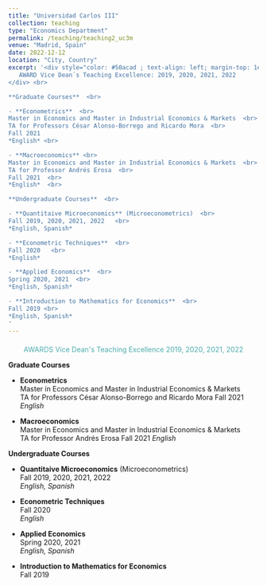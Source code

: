 ```yaml
---
title: "Universidad Carlos III"
collection: teaching
type: "Economics Department"
permalink: /teaching/teaching2_uc3m
venue: "Madrid, Spain"
date: 2022-12-12
location: "City, Country"
excerpt: '<div style="color: #50acad ; text-align: left; margin-top: 1em; padding-top: 0.5em;">
   AWARD Vice Dean´s Teaching Excellence: 2019, 2020, 2021, 2022
</div> <br>

**Graduate Courses**  <br>

- **Econometrics**  <br>
Master in Economics and Master in Industrial Economics & Markets  <br>
TA for Professors César Alonso-Borrego and Ricardo Mora  <br>
Fall 2021  
*English* <br>

- **Macroeconomics** <br>
Master in Economics and Master in Industrial Economics & Markets  <br>
TA for Professor Andrés Erosa  <br>
Fall 2021  <br>
*English*  <br>

**Undergraduate Courses**  <br>

- **Quantitaive Microeconomics** (Microeconometrics)  <br>
Fall 2019, 2020, 2021, 2022   <br>
*English, Spanish*  

- **Econometric Techniques**  <br>
Fall 2020   <br>
*English*  

- **Applied Economics**  <br>
Spring 2020, 2021  <br>
*English, Spanish*  

- **Introduction to Mathematics for Economics**  <br>
Fall 2019 <br>
*English, Spanish*  
'
---
```



<div style="border-top: 3px ; color: #50acad ; text-align: center; margin-top: 1em; padding-top: 0.5em;">
  AWARDS Vice Dean's Teaching Excellence 2019, 2020, 2021, 2022
</div>

**Graduate Courses**

- **Econometrics**  
Master in Economics and Master in Industrial Economics & Markets  
TA for Professors César Alonso-Borrego and Ricardo Mora
Fall 2021
*English*

- **Macroeconomics**  
   Master in Economics and Master in Industrial Economics & Markets  
   TA for Professor Andrés Erosa
  Fall 2021
  *English*

**Undergraduate Courses**  

- **Quantitaive Microeconomics** (Microeconometrics)  
Fall 2019, 2020, 2021, 2022  
*English, Spanish*

- **Econometric Techniques**  
Fall 2020  
*English*

- **Applied Economics**  
Spring 2020, 2021  
*English, Spanish*


- **Introduction to Mathematics for Economics**  
Fall 2019



  

